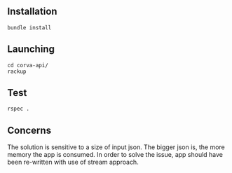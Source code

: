 ## Installation
```
bundle install
```

## Launching
```
cd corva-api/
rackup
```

## Test
```
rspec .
```

## Concerns
The solution is sensitive to a size of input json.
The bigger json is, the more memory the app is consumed. 
In order to solve the issue, app should have been re-written with use of stream approach.       
